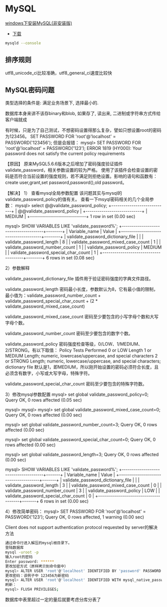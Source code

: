 # MySQL

[windows下安装MySQL(非安装版)](https://dev.mysql.com/doc/refman/8.0/en/windows-create-option-file.html)

- [下载](https://dev.mysql.com/downloads/mysql/)

```bash
mysqld --console
```

## 排序规则

utf8_unicode_ci比较准确，utf8_general_ci速度比较快

## MySQL密码问题

类型选择的条件是: 满足业务场景下,  选择最小的.

数据库本身来讲不该存binary和blob,
如果存了, 读出来, 二进制或字符串方式传给客户端就成

有时候，只是为了自己测试，不想密码设置得那么复杂，譬如只想设置root的密码为123456。
SET PASSWORD FOR 'root'@'localhost' = PASSWORD('123456');
但是会报错：
mysql> SET PASSWORD FOR 'root'@'localhost' = PASSWORD('123');
ERROR 1819 (HY000): Your password does not satisfy the current policy requirements

【原因】
原来MySQL5.6.6版本之后增加了密码强度验证插件validate_password，相关参数设置的较为严格。
使用了该插件会检查设置的密码是否符合当前设置的强度规则，若不满足则拒绝设置。影响的语句和函数有：create user,grant,set password,password(),old password。

【解决】
1） 查看mysql全局参数配置
该问题其实与mysql的validate_password_policy的值有关。
查看一下msyql密码相关的几个全局参数：
mysql> select @@validate_password_policy;
+----------------------------+
| @@validate_password_policy |
+----------------------------+
| MEDIUM                     |
+----------------------------+
1 row in set (0.00 sec)

mysql> SHOW VARIABLES LIKE 'validate_password%';
+--------------------------------------+--------+
| Variable_name                        | Value  |
+--------------------------------------+--------+
| validate_password_dictionary_file    |        |
| validate_password_length             | 8      |
| validate_password_mixed_case_count   | 1      |
| validate_password_number_count       | 1      |
| validate_password_policy             | MEDIUM |
| validate_password_special_char_count | 1      |
+--------------------------------------+--------+
6 rows in set (0.08 sec)

2）参数解释

validate_password_dictionary_file
插件用于验证密码强度的字典文件路径。

validate_password_length
密码最小长度，参数默认为8，它有最小值的限制，最小值为：validate_password_number_count + validate_password_special_char_count + (2 * validate_password_mixed_case_count)

validate_password_mixed_case_count
密码至少要包含的小写字母个数和大写字母个数。

validate_password_number_count
密码至少要包含的数字个数。

validate_password_policy
密码强度检查等级，0/LOW、1/MEDIUM、2/STRONG。有以下取值：
Policy                 Tests Performed
0 or LOW               Length
1 or MEDIUM         Length; numeric, lowercase/uppercase, and special characters
2 or STRONG        Length; numeric, lowercase/uppercase, and special characters; dictionary file
默认是1，即MEDIUM，所以刚开始设置的密码必须符合长度，且必须含有数字，小写或大写字母，特殊字符。

validate_password_special_char_count
密码至少要包含的特殊字符数。

3）修改mysql参数配置
mysql> set global validate_password_policy=0;
Query OK, 0 rows affected (0.05 sec)

mysql>
mysql>
mysql> set global validate_password_mixed_case_count=0;
Query OK, 0 rows affected (0.00 sec)

mysql> set global validate_password_number_count=3;
Query OK, 0 rows affected (0.00 sec)

mysql> set global validate_password_special_char_count=0;
Query OK, 0 rows affected (0.00 sec)

mysql> set global validate_password_length=3;
Query OK, 0 rows affected (0.00 sec)

mysql> SHOW VARIABLES LIKE 'validate_password%';
+--------------------------------------+-------+
| Variable_name                        | Value |
+--------------------------------------+-------+
| validate_password_dictionary_file    |       |
| validate_password_length             | 3     |
| validate_password_mixed_case_count   | 0     |
| validate_password_number_count       | 3     |
| validate_password_policy             | LOW   |
| validate_password_special_char_count | 0     |
+--------------------------------------+-------+
6 rows in set (0.00 sec)

4）修改简单密码：
mysql> SET PASSWORD FOR 'root'@'localhost' = PASSWORD('123');
Query OK, 0 rows affected, 1 warning (0.00 sec)

Client does not support authentication protocol requested by server的解决方法

```bash
通过命令行进入解压的mysql根目录下。
登陆数据库 
mysql -uroot -p
输入root的密码 
Enter password: ******
更改加密方式（原样拷贝到命令窗中） 
mysql> ALTER USER 'root'@'localhost' IDENTIFIED BY 'password' PASSWORD EXPIRE NEVER;
更改密码：该例子中 123456为新密码 
mysql> ALTER USER 'root'@'localhost' IDENTIFIED WITH mysql_native_password BY '123456';
刷新： 
mysql> FLUSH PRIVILEGES;
```

数据库中表里超过一定的量后就要考虑分库分表了
